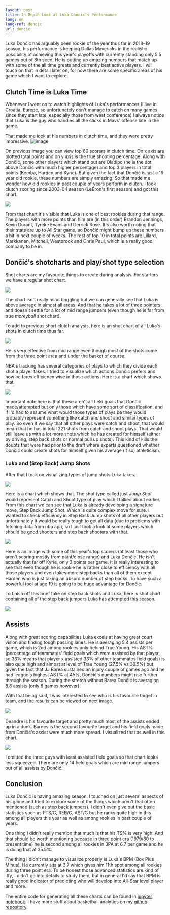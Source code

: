 ```yaml
---
layout: post
title: In Depth Look at Luka Doncic's Performance
lang: en
lang-ref: doncic
url: doncic
---
```


Luka Dončić has arguably been rookie of the year thus far in 2018–19 season,
his performance is keeping Dallas Mavericks in the realistic possibility
of achieving this year's playoffs with currently standing only 5.5 games out of 8th seed.
He is putting up amazing numbers that match up with some of the all time greats and currently best active players.
I will touch on that in detail later on, for now there are some specific areas of his game which I want to explore.

<!--more-->

## Clutch Time is Luka Time

Whenever I went on to watch highlights of Luka's performances (I live in Croatia, Europe, so unfortunately
don't manage to catch on many games since they start late, especially those from west conference) I always notice
that Luka is the guy who handles all the sticks in Mavs' offense late in the game.

That made me look at his numbers in clutch time, and they were pretty impressive.
![image](https://i.imgur.com/4PCMADM.jpg)

On previous image you can view top 60 scorers in clutch time. On x axis are plotted total points and on y axis is the true shooting percentage. Along with Dončić, some other players which stand out are Oladipo (he is the dot above Dončić with much higher percentage) and top 3 players in total points (Kemba, Harden and Kyrie). But given the fact that Dončić is just a 19 year old rookie, these numbers are simply amazing. So that made me wonder how did rookies in past couple of years perform in clutch. I took clutch scoring since 2003-04 season (LeBron's first season) and got this chart.

![](https://i.imgur.com/5sOZb6B.jpg)

From that chart it's visible that Luka is one of best rookies during that range. The players with more points than him are (in this order) Brandon Jennings, Kevin Durant, Tyreke Evans and Derrick Rose. It's also worth noting that their stats are up to All Star game, so Dončić might bump up these numbers a bit in next couple of weeks. The rest of top 10 in total points are Lillard, Markkanen, Mitchell, Westbrook and Chris Paul, which is a really good company to be in.

## Dončić's shotcharts and play/shot type selection

Shot charts are my favourite things to create during analysis. For starters we have a regular shot chart.

![](https://i.imgur.com/OelhWuU.jpg)

The chart isn't really mind boggling but we can generally see that Luka is above average in almost all areas. And that he takes a lot of three pointers and doesn't settle for a lot of mid range jumpers (even though he is far from true *moreyball* shot chart).

To add to previous short clutch analysis, here is an shot chart of all Luka's shots in clutch time thus far.

![](https://i.imgur.com/E3lQ3Vo.jpg)

He is very effective from mid range even though most of the shots come from the three point area and under the basket of course.

NBA's tracking has several categories of plays to which they divide each shot a player takes. I tried to visualize which actions Dončić prefers and how he fares efficiency wise in those actions. Here is a chart which shows that.

![](https://i.imgur.com/w0oEGGz.jpg)

Important note here is that these aren't all field goals that Dončić made/attempted but only those which have some sort of classification, and if I'd had to assume what would those types of plays be they would probably represent something like catch and shoot and similar types of play. So even if we say that all other plays were catch and shoot, that would mean that he has in total 221 shots from catch and shoot plays. That would still leave us with a lot more shots which he has created for himself (either by driving, step back shots or normal pull up shots). This kind of kills the doubts that were had prior to the draft where experts questioned whether Dončić could create shots for himself given his average (if so) athleticism.

### Luka and (Step Back) Jump Shots

After that I took on visualizing types of jump shots Luka takes.

![](https://i.imgur.com/7ZHmv53.jpg)

Here is a chart which shows that. The shot type called just *Jump Shot* would represent Catch and Shoot type of play which I talked about earlier. From this chart we can see that Luka is already developing a signature move, Step Back Jump Shot. Which is quite complex move for sure. I wanted to check efficiency in Step Back Jump shots of all other players but unfortunately it would be really tough to get all data (due to problems with fetching data from nba api), so I just took a look at some players which should be good shooters and step back shooters with that.

![](https://i.imgur.com/ERYpP9P.jpg)

Here is an image with some of this year's top scorers (at least those who aren't scoring mostly from paint/close range) and Luka Dončić. He isn't actually that far off Kyrie, only 3 points per game. It is really interesting to see that even though he is rookie he is rather close to efficiency with all those players and even takes more step backs than all of them except Harden who is just taking an absurd number of step backs. To have such a powerful tool at age 19 is going to be huge advantage for Dončić.

To finish off this brief take on step back shots and Luka, here is shot chart containing all of the step back jumpers Luka has attempted this season.

![](https://i.imgur.com/EedfgtS.jpg)

## Assists

Along with great scoring capabilities Luka excels at having great court vision and finding tough passing lanes. He is averaging 5.4 assists per game, which is 2nd among rookies only behind Trae Young. His AST% (percentage of teammates' field goals which were assisted by that player, so 33% means that player x assisted 33% of other teammates field goals) is also quite high and almost at level of Trae Young (27.5% vs 36.5%) but given the fact that JJ Barea sustained an injury couple of games ago and he had league's highest AST% at 45%, Dončić's numbers might rise further through the season. During the stretch without Barea Dončić is averaging 8.8 assists (only 6 games however).

With that being said, I was interested to see who is his favourite target in team, and the results can be viewed on next image.

![](https://i.imgur.com/RujddcY.jpg).

Deandre is his favourite target and pretty much most of the assists ended up in a dunk. Barnes is the second favourite target and his field goals made from Dončić's assist were much more spread. I visualized that as well in this chart.

![](https://i.imgur.com/GEHkH23.jpg)

I omitted the three guys with least assisted field goals so that chart looks less squeezed. There are only 14 field goals which are mid range jumpers out of all assists by Dončić.

## Conclusion

Luka Dončić is having amazing season. I touched on just several aspects of his game and tried to explore some of the things which aren't that often mentioned (such as step back jumpers). I didn't even give out the basic statistics such as PTS/G, REB/G, AST/G but he ranks quite high in this among all players this year as well as among rookies in past couple of years.

One thing I didn't really mention that much is that his TS% is very high. And that should be worth mentioning because in three point era (1979/80 to present time) he is second among all rookies in 3PA at 6.7 per game and he is doing that at 35.5%.

The thing I didn't manage to visualize properly is Luka's BPM (Box Plus Minus). He currently sits at 3.7 which gives him 11th spot among all rookies during three point era. To be honest those advanced statistics are kind of iffy, I didn't go into details to study them, but in general I'd say that BPM is really good indicator of predicting who will develop into All-Star level player and more.


The entire code for generating all these charts can be found in [jupyter notebook](https://github.com/danchyy/Basketball_Analytics/blob/master/Scripts/2018_19_season/doncic_analysis/doncic_analysis.ipynb). I have more stuff about basketball analytics on my [github repository](https://github.com/danchyy/Basketball_Analytics).
